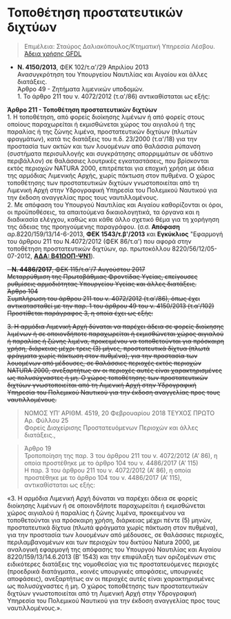 # Τοποθέτηση προστατευτικών διχτύων

>Επιμέλεια: Σταύρος Δαλιακόπουλος/Κτηματική Υπηρεσία Λέσβου. [Άδεια χρήσης GFDL](http://www.gnu.org/licenses/fdl.html)

- **Ν. 4150/2013**, ΦΕΚ 102/τ.α'/29 Απριλίου 2013  
Ανασυγκρότηση του Υπουργείου Ναυτιλίας και Αιγαίου και άλλες διατάξεις.  
Άρθρο 49 - Ζητήματα λιμενικών υποδομών.  
1\. Το άρθρο 211 του ν. 4072/2012 (τ.α'/86) αντικαθίσταται ως εξής:

**Άρθρο 211 - Τοποθέτηση προστατευτικών διχτύων**  
1\. Η τοποθέτηση, από φορείς διοίκησης λιμένων ή από φορείς στους οποίους παραχωρείται ή εκμισθώνεται χώρος του αιγιαλού ή της παραλίας ή της ζώνης λιμένα, προστατευτικών διχτύων (πλωτών φραγμάτων), κατά τις διατάξεις του π.δ. 23/2000 (τ.α'/18) για την προστασία των ακτών και των λουομένων από θαλάσσια ρύπανση (συστήματα περισυλλογής και συγκράτησης απορριμμάτων σε υδάτινο περιβάλλον) σε θαλάσσιες λουτρικές εγκαταστάσεις, που βρίσκονται εκτός περιοχών NATURA 2000, επιτρέπεται για εποχική χρήση με άδεια της αρμόδιας Λιμενικής Αρχής, χωρίς πάκτωση στον πυθμένα. Ο χώρος τοποθέτησης των προστατευτικών διχτύων γνωστοποιείται από τη Λιμενική Αρχή στην Υδρογραφική Υπηρεσία του Πολεμικού Ναυτικού για την έκδοση αναγγελίας προς τους ναυτιλλομένους.  
2\. Με απόφαση του Υπουργού Ναυτιλίας και Αιγαίου καθορίζονται οι όροι, οι προϋποθέσεις, τα απαιτούμενα δικαιολογητικά, τα όργανα και η διαδικασία ελέγχου, καθώς και κάθε άλλο σχετικό θέμα για τη χορήγηση της άδειας της προηγούμενης παραγράφου.  (σ.σ. **Απόφαση** αρ.8220/159/13/14-6-2013, **ΦΕΚ 1543/τ.β'/2013** και **Εγκύκλιος** "Εφαρμογή του άρθρου 211 του Ν.4072/2012 (ΦΕΚ 86/τ.α') που αφορά στην τοποθέτηση προστατευτικών διχτύων, αρ. πρωτοκόλλου 8220/56/12/05-07-2012, **[ΑΔΑ: Β41ΩΟΠ-ΨΝ1](https://diavgeia.gov.gr/decision/view/Β41ΩΟΠ-ΨΝ1)**).  

~~- **N. 4486/2017**, ΦΕΚ 115/τ.α'/7 Αυγούστου 2017  
Μεταρρύθμιση της Πρωτοβάθμιας Φροντίδας Υγείας, επείγουσες ρυθμίσεις αρμοδιότητας Υπουργείου Υγείας και άλλες διατάξεις.  
Άρθρο 104  
Συμπλήρωση του άρθρου 211 του ν. 4072/2012 (τ.α'/86), όπως έχει αντικατασταθεί με την παρ. 1 του άρθρου 49 του ν. 4150/2013 (τ.α'/102)  
Προστίθεται παράγραφος 3, η οποία έχει ως εξής:~~  

~~3. Η αρμόδια Λιμενική Αρχή δύναται να παρέχει άδεια σε φορείς διοίκησης λιμένων ή σε οποιονδήποτε παραχωρείται ή εκμισθώνεται χώρος αιγιαλού ή παραλίας ή ζώνης λιμένα, προκειμένου να τοποθετούνται για πρόσκαιρη χρήση, διάρκειας μέχρι τρεις (3) μήνες, προστατευτικά δίχτυα (πλωτά φράγματα χωρίς πάκτωση στον πυθμένα), για την προστασία των λουομένων από μέδουσες, σε θαλάσσιες περιοχές εκτός περιοχών NATURA 2000, ανεξαρτήτως αν οι περιοχές αυτές είναι χαρακτηρισμένες ως πολυσύχναστες ή μη. Ο χώρος τοποθέτησης των προστατευτικών διχτύων γνωστοποιείται από τη Λιμενική Αρχή στην Υδρογραφική Υπηρεσία του Πολεμικού Ναυτικού για την έκδοση αναγγελίας προς τους ναυτιλλομένους.~~

> NOMOΣ ΥΠ’ ΑΡΙΘΜ. 4519, 20 Φεβρουαρίου 2018 ΤΕΥΧΟΣ ΠΡΩΤΟ Αρ. Φύλλου 25   
Φορείς Διαχείρισης Προστατευόμενων Περιοχών και άλλες διατάξεις.,  

> Άρθρο 19  
Τροποποίηση της παρ. 3 του άρθρου 211 του ν. 4072/2012 (Α’ 86), η οποία προστέθηκε με το άρθρο 104 του ν. 4486/2017 (Α’ 115)  
Η παρ. 3 του άρθρου 211 του ν. 4072/2012 (Α’ 86), η οποία προστέθηκε με το άρθρο 104 του ν. 4486/2017 (Α’ 115), αντικαθίσταται ως εξής:  

«3. Η αρμόδια Λιμενική Αρχή δύναται να παρέχει άδεια σε φορείς διοίκησης λιμένων ή σε οποιονδήποτε παραχωρείται ή εκμισθώνεται χώρος αιγιαλού ή παραλίας ή ζώνης λιμένα, προκειμένου να τοποθετούνται για πρόσκαιρη χρήση, διάρκειας μέχρι πέντε (5) μηνών, προστατευτικά δίχτυα (πλωτά φράγματα χωρίς πάκτωση στον πυθμένα), για την προστασία των λουομένων από μέδουσες, σε θαλάσσιες περιοχές, περιλαμβανομένων και των περιοχών του δικτύου Natura 2000, με αναλογική εφαρμογή της απόφασης του Υπουργού Ναυτιλίας και Αιγαίου 8220/159/13/14.6.2013 (Β’ 1543) και την επιφύλαξη των οριζομένων στις ειδικότερες διατάξεις της νομοθεσίας για τις προστατευόμενες περιοχές (προεδρικά διατάγματα., κοινές υπουργικές αποφάσεις, υπουργικές αποφάσεις), ανεξαρτήτως αν οι περιοχές αυτές είναι χαρακτηρισμένες ως πολυσύχναστες ή μη. Ο χώρος τοποθέτησης των προστατευτικών διχτύων γνωστοποιείται από τη Λιμενική Αρχή στην Υδρογραφική Υπηρεσία του Πολεμικού Ναυτικού για την έκδοση αναγγελίας προς τους ναυτιλλομένους.».

